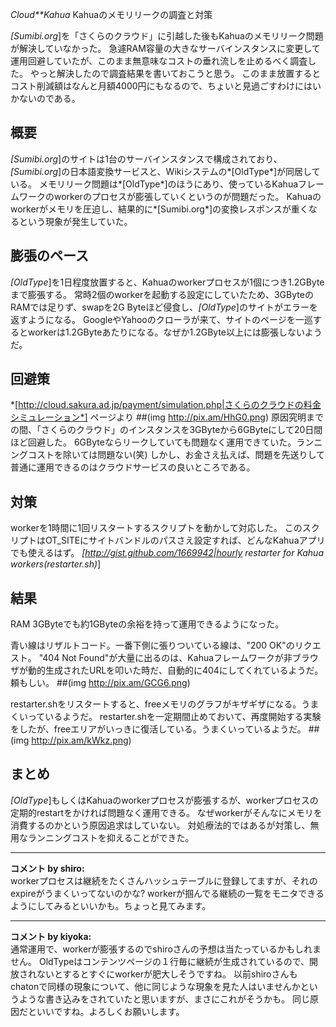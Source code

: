 *Cloud**Kahua* Kahuaのメモリリークの調査と対策

*[Sumibi.org*]を「さくらのクラウド」に引越した後もKahuaのメモリリーク問題が解決していなかった。
急遽RAM容量の大きなサーバインスタンスに変更して運用回避していたが、このまま無意味なコストの垂れ流しを止めるべく調査した。
やっと解決したので調査結果を書いておこうと思う。
このまま放置するとコスト削減額はなんと月額4000円にもなるので、ちょいと見過ごすわけにはいかないのである。

## 概要
*[Sumibi.org*]のサイトは1台のサーバインスタンスで構成されており、*[Sumibi.org*]の日本語変換サービスと、Wikiシステムの*[OldType*]が同居している。
メモリリーク問題は*[OldType*]のほうにあり、使っているKahuaフレームワークのworkerのプロセスが膨張していくというのが問題だった。
Kahuaのworkerがメモリを圧迫し、結果的に*[Sumibi.org*]の変換レスポンスが重くなるという現象が発生していた。

## 膨張のペース
*[OldType*]を1日程度放置すると、Kahuaのworkerプロセスが1個につき1.2GByteまで膨張する。
常時2個のworkerを起動する設定にしていたため、3GByteのRAMでは足りず、swapを2G Byteほど侵食し、*[OldType*]のサイトがエラーを返すようになる。
GoogleやYahooのクローラが来て、サイトのページを一巡するとworkerは1.2GByteあたりになる。なぜか1.2GByte以上には膨張しないようだ。

## 回避策
 *[http://cloud.sakura.ad.jp/payment/simulation.php|さくらのクラウドの料金シミュレーション*] ページより
 ##(img http://pix.am/HhG0.png)
原因究明までの間、「さくらのクラウド」のインスタンスを3GByteから6GByteにして20日間ほど回避した。
6GByteならリークしていても問題なく運用できていた。ランニングコストを除いては問題ない(笑)
しかし、お金さえ払えば、問題を先送りして普通に運用できるのはクラウドサービスの良いところである。

## 対策
workerを1時間に1回リスタートするスクリプトを動かして対応した。
このスクリプトはOT_SITEにサイトバンドルのパスさえ設定すれば、どんなKahuaアプリでも使えるはず。
 *[http://gist.github.com/1669942|hourly restarter for Kahua workers(restarter.sh)*]

## 結果
RAM 3GByteでも約1GByteの余裕を持って運用できるようになった。

青い線はリザルトコード。一番下側に張りついている線は、"200 OK"のリクエスト。
"404 Not Found"が大量に出るのは、Kahuaフレームワークが非ブラウザが動的生成されたURLを叩いた時だ、自動的に404にしてくれているようだ。頼もしい。
 ##(img http://pix.am/GCG6.png)

restarter.shをリスタートすると、freeメモリのグラフがキザギザになる。うまくいっているようだ。
restarter.shを一定期間止めておいて、再度開始する実験をしたが、freeエリアがいっきに復活している。うまくいっているようだ。
 ##(img http://pix.am/kWkz.png)

## まとめ
*[OldType*]もしくはKahuaのworkerプロセスが膨張するが、workerプロセスの定期的restartをかければ問題なく運用できる。
なぜworkerがそんなにメモリを消費するのかという原因追求はしていない。
対処療法的ではあるが対策し、無用なランニングコストを抑えることができた。



---

**コメント by shiro:**  
workerプロセスは継続をたくさんハッシュテーブルに登録してますが、それのexpireがうまくいってないのかな?
workerが掴んでる継続の一覧をモニタできるようにしてみるといいかも。ちょっと見てみます。


---

**コメント by kiyoka:**  
通常運用で、workerが膨張するのでshiroさんの予想は当たっているかもしれません。
OldTypeはコンテンツページの１行毎に継続が生成されているので、開放されないとするとすぐにworkerが肥大しそうですね。
以前shiroさんもchatonで同様の現象について、他に同じような現象を見た人はいませんかというような書き込みをされていたと思いますが、まさにこれがそうかも。
同じ原因だといいですね。よろしくお願いします。

